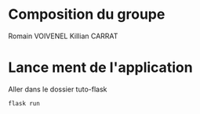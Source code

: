 # Composition du groupe
Romain VOIVENEL
Killian CARRAT

# Lance ment de l'application
Aller dans le dossier tuto-flask
```bash
flask run